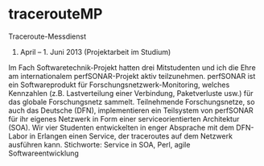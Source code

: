 # tracerouteMP
Traceroute-Messdienst

1. April – 1. Juni 2013 (Projektarbeit im Studium)


Im Fach Softwaretechnik-Projekt hatten drei Mitstudenten und ich die Ehre am internationalem perfSONAR-Projekt aktiv teilzunehmen. perfSONAR ist ein Softwareprodukt für Forschungsnetzwerk-Monitoring, welches Kennzahlen (z.B. Lastverteilung einer Verbindung, Paketverluste usw.) für das globale Forschungsnetz sammelt. Teilnehmende Forschungsnetze, so auch das Deutsche (DFN), implementieren ein Teilsystem von perfSONAR für ihr eigenes Netzwerk in Form einer serviceorientierten Architektur (SOA). Wir vier Studenten entwickelten in enger Absprache mit dem DFN-Labor in Erlangen einen Service, der traceroutes auf dem Netzwerk ausführen kann.
Stichworte: 	Service in SOA, Perl, agile Softwareentwicklung
